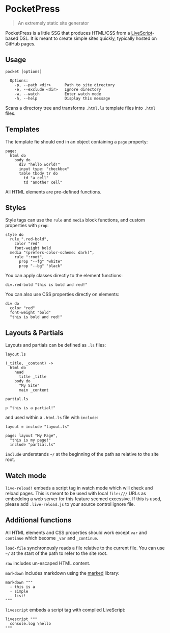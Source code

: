# PocketPress

> An extremely static site generator

PocketPress is a little SSG that produces HTML/CSS from a [LiveScript](https://livescript.net)-based DSL. It is meant to create simple sites quickly, typically hosted on GitHub pages.

## Usage

```
pocket [options]
  
  Options:
    -p, --path <dir>      Path to site directory
    -e, --exclude <dir>   Ignore directory
    -w, --watch           Enter watch mode
    -h, --help            Display this message
```

Scans a directory tree and transforms `.html.ls` template files into `.html` files.

## Templates

The template fie should end in an object containing a `page` property:

```ls
page:
  html do
    body do
      div "hello world!"
      input type: "checkbox"
      table tbody tr do
        td "a cell"
        td "another cell"
```

All HTML elements are pre-defined functions.

## Styles

Style tags can use the `rule` and `media` block functions, and custom properties with `prop`:

```ls
style do
  rule ".red-bold",
    color "red"
    font-weight bold
  media "(prefers-color-scheme: dark)",
    rule ":root",
      prop "--fg" "white"
      prop "--bg" "black"
```

You can apply classes directly to the element functions:

```ls
div.red-bold "this is bold and red!"
```

You can also use CSS properties directly on elements:

```ls
div do
  color "red"
  font-weight "bold"
  "this is bold and red!"
```

## Layouts & Partials

Layouts and partials can be defined as `.ls` files:

`layout.ls`
```ls
(_title, _content) ->
  html do
    head
      title _title
    body do
      "My Site"
      main _content
```

`partial.ls`
```ls
p "this is a partial!"
```

and used within a `.html.ls` file with `include`:

```ls
layout = include "layout.ls"

page: layout "My Page",
  "this is my page!"
  include "partial.ls"
```

`include` understands `~/` at the beginning of the path as relative to the site root.

## Watch mode

`live-reload!` embeds a script tag in watch mode which will check and reload pages. This is meant to be used with local `file:///` URLs as embedding a web server for this feature seemed excessive. If this is used, please add `.live-reload.js` to your source control ignore file.

## Additional functions

All HTML elements and CSS properties should work except `var` and `continue` which become `_var` and `_continue`.

`load-file` synchronously reads a file relative to the current file. You can use `~/` at the start of the path to refer to the site root.

`raw` includes un-escaped HTML content.

`markdown` includes markdown using the [marked](https://marked.js.org) library:

```ls
markdown """
  - this is a
  - simple
  - list!
"""
```

`livescript` embeds a script tag with compiled LiveScript:

```ls
livescript """
  console.log \hello
"""
```